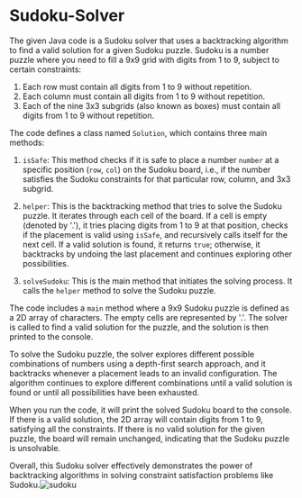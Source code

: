 # Sudoku-Solver
The given Java code is a Sudoku solver that uses a backtracking algorithm to find a valid solution for a given Sudoku puzzle. Sudoku is a number puzzle where you need to fill a 9x9 grid with digits from 1 to 9, subject to certain constraints:

1. Each row must contain all digits from 1 to 9 without repetition.
2. Each column must contain all digits from 1 to 9 without repetition.
3. Each of the nine 3x3 subgrids (also known as boxes) must contain all digits from 1 to 9 without repetition.

The code defines a class named `Solution`, which contains three main methods:

1. `isSafe`: This method checks if it is safe to place a number `number` at a specific position (`row`, `col`) on the Sudoku board, i.e., if the number satisfies the Sudoku constraints for that particular row, column, and 3x3 subgrid.

2. `helper`: This is the backtracking method that tries to solve the Sudoku puzzle. It iterates through each cell of the board. If a cell is empty (denoted by '.'), it tries placing digits from 1 to 9 at that position, checks if the placement is valid using `isSafe`, and recursively calls itself for the next cell. If a valid solution is found, it returns `true`; otherwise, it backtracks by undoing the last placement and continues exploring other possibilities.

3. `solveSudoku`: This is the main method that initiates the solving process. It calls the `helper` method to solve the Sudoku puzzle.

The code includes a `main` method where a 9x9 Sudoku puzzle is defined as a 2D array of characters. The empty cells are represented by '.'. The solver is called to find a valid solution for the puzzle, and the solution is then printed to the console.

To solve the Sudoku puzzle, the solver explores different possible combinations of numbers using a depth-first search approach, and it backtracks whenever a placement leads to an invalid configuration. The algorithm continues to explore different combinations until a valid solution is found or until all possibilities have been exhausted.

When you run the code, it will print the solved Sudoku board to the console. If there is a valid solution, the 2D array will contain digits from 1 to 9, satisfying all the constraints. If there is no valid solution for the given puzzle, the board will remain unchanged, indicating that the Sudoku puzzle is unsolvable.

Overall, this Sudoku solver effectively demonstrates the power of backtracking algorithms in solving constraint satisfaction problems like Sudoku.![sudoku](https://github.com/kritika-das/Sudoku-Solver/assets/94691076/576eb415-e18a-4ecd-9451-fb700a5df9b9)
